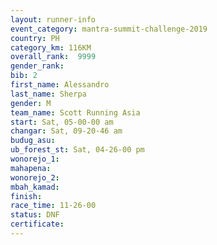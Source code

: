 ```yaml
---
layout: runner-info 
event_category: mantra-summit-challenge-2019 
country: PH
category_km: 116KM
overall_rank:  9999
gender_rank: 
bib: 2
first_name: Alessandro
last_name: Sherpa
gender: M
team_name: Scott Running Asia
start: Sat, 05-00-00 am
changar: Sat, 09-20-46 am
budug_asu: 
ub_forest_st: Sat, 04-26-00 pm
wonorejo_1: 
mahapena: 
wonorejo_2: 
mbah_kamad: 
finish: 
race_time: 11-26-00
status: DNF
certificate: 
---
```

